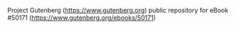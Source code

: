 Project Gutenberg (https://www.gutenberg.org) public repository for
eBook #50171 (https://www.gutenberg.org/ebooks/50171)
